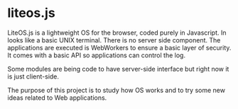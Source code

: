 liteos.js
=========

LiteOS.js is a lightweight OS for the browser, coded purely in Javascript.
In looks like a basic UNIX terminal. There is no server side component.
The applications are executed is WebWorkers to ensure a basic layer of security.
It comes with a basic API so applications can control the log.

Some modules are being code to have server-side interface but right now it is just client-side.

The purpose of this project is to study how OS works and to try some new ideas related to Web applications.
